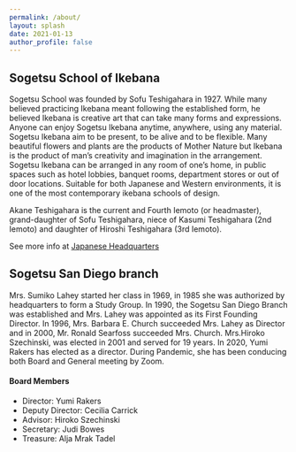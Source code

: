 ```yaml
---
permalink: /about/
layout: splash
date: 2021-01-13
author_profile: false
---
```

## Sogetsu School of Ikebana
Sogetsu School was founded by Sofu Teshigahara in 1927. While many believed practicing Ikebana meant following the established form, he believed Ikebana is creative art that can take many forms and expressions. Anyone can enjoy Sogetsu Ikebana anytime, anywhere, using any material. Sogetsu Ikebana aim to be present, to be alive and to be flexible. Many beautiful flowers and plants are the products of Mother Nature but Ikebana is the product of man’s creativity and imagination in the arrangement.
Sogetsu Ikebana can be arranged in any room of one’s home, in public spaces such as hotel lobbies, banquet rooms, department stores or out of door locations. Suitable for both Japanese and Western environments, it is one of the most contemporary ikebana schools of design. 

Akane Teshigahara is the current and Fourth Iemoto (or headmaster), grand-daughter of Sofu Teshigahara, niece of Kasumi Teshigahara (2nd Iemoto) and daughter of Hiroshi Teshigahara (3rd Iemoto).

See more info at [Japanese Headquarters](https://www.sogetsu.or.jp/e/)


## Sogetsu San Diego branch

Mrs. Sumiko Lahey started her class in 1969, in 1985 she was authorized by headquarters to form a Study Group. In 1990, the Sogetsu San Diego Branch was established and Mrs. Lahey was appointed as its First Founding Director. In 1996, Mrs. Barbara E. Church succeeded Mrs. Lahey as Director and in 2000, Mr. Ronald Searfoss succeeded Mrs. Church. Mrs.Hiroko Szechinski, was elected in 2001 and served for 19 years. In 2020, Yumi Rakers has elected as a director. During Pandemic, she has been conducing both Board and General meeting by Zoom.

#### Board Members

* Director: Yumi Rakers
* Deputy Director: Cecilia Carrick
* Advisor: Hiroko Szechinski
* Secretary: Judi Bowes
* Treasure: Alja Mrak Tadel

